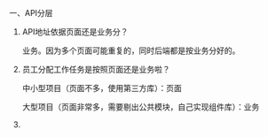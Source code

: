 一、API分层

1. API地址依据页面还是业务分？

   业务。因为多个页面可能重复的，同时后端都是按业务分好的。

2. 员工分配工作任务是按照页面还是业务啦？

   中小型项目（页面不多，使用第三方库）：页面

   大型项目（页面非常多，需要剔出公共模块，自己实现组件库）：业务

3. 